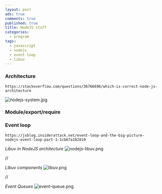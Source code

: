 ```yaml
---
layout: post
ads: true
comments: true
published: true
title: NodeJS stuff
categories:
  - program
tags:
  - javascript
  - nodejs
  - event loop
  - libuv
---
```


### Architecture
	https://stackoverflow.com/questions/36766696/which-is-correct-node-js-architecture
    
![nodejs-system.jpg]({{site.baseurl}}/media/nodejs-system.jpg)
    

### Module/export/require


### Event loop
	https://jsblog.insiderattack.net/event-loop-and-the-big-picture-nodejs-event-loop-part-1-1cb67a182810

*Libuv in NodeJS architecture*
![nodejs-libuv.png]({{site.baseurl}}/media/nodejs-libuv.png)

//

*Libuv components*
![libuv.png]({{site.baseurl}}/media/libuv.png)

//

*Event Queues*
![event-queue.png]({{site.baseurl}}/media/event-queue.png)

